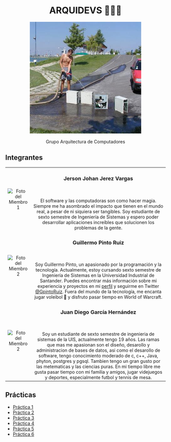 <h1 align="center">ARQUIDEVS 👨🏻‍🏭</h1>
<p align="center">
   <img width="350" src="https://github.com/Majinka10/arquidevs/blob/main/images/principal.jpg" alt="ARQUIDEVS">
</p>
<p align="center">Grupo Arquitectura de Computadores</p>

## Integrantes

| | |
| :---: | :---: |
| ![Foto del Miembro 1](./images/johan%20readme.png) | <h3>Jerson Johan Jerez Vargas</h3><br><br>El software y las computadoras son como hacer magia. Siempre me ha asombrado el impacto que tienen en el mundo real, a pesar de ni siquiera ser tangibles. Soy estudiante de sexto semestre de Ingeniería de Sistemas y espero poder desarrollar aplicaciones increíbles que solucionen los problemas de la gente.|
| ![Foto del Miembro 2](./images/guillermo%20readme.png) | <h3>Guillermo Pinto Ruiz</h3><br><br>Soy Guillermo Pinto, un apasionado por la programación y la tecnología. Actualmente, estoy cursando sexto semestre de Ingeniería de Sistemas en la Universidad Industrial de Santander. Puedes encontrar más información sobre mi experiencia y proyectos en mi [perfil](https://github.com/Majinka10) y seguirme en Twitter [@GpintoRuiz](https://twitter.com/GpintoRuiz). Fuera del mundo de la tecnología, me encanta jugar voleibol 🏐  y disfruto pasar tiempo en World of Warcraft. |
| ![Foto del Miembro 2](./images/juan%20readme.png) | <h3>Juan Diego García Hernández</h3><br><br>Soy un estudiante de sexto semestre de ingenieria de sistemas de la UIS, actualmente tengo 19 años. Las ramas que mas me apasionan son el diseño, desarollo y administracion de bases de datos, asi como el desarollo de software, tengo conocimiento moderado de c, c++, Java, phyton, postgres y pgsql. Tambien tengo un gran gusto por las metematicas y las ciencias puras. En mi tiempo libre me gusta pasar tiempo con mi familia y amigos, jugar videjuegos y deportes, especialmente futbol y tennis de mesa. |

## Prácticas

- [Práctica 1](projects/01)
- [Práctica 2](projects/02)
- [Práctica 3](projects/03)
- [Práctica 4](projects/04)
- [Práctica 5](projects/05)
- [Práctica 6](projects/06)
